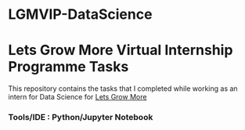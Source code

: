 # LGMVIP-DataScience
# Lets Grow More Virtual Internship Programme Tasks

This repository contains the tasks that I completed while working as an intern for Data Science for [Lets Grow More](https://letsgrowmore.in//)

### Tools/IDE : Python/Jupyter Notebook
